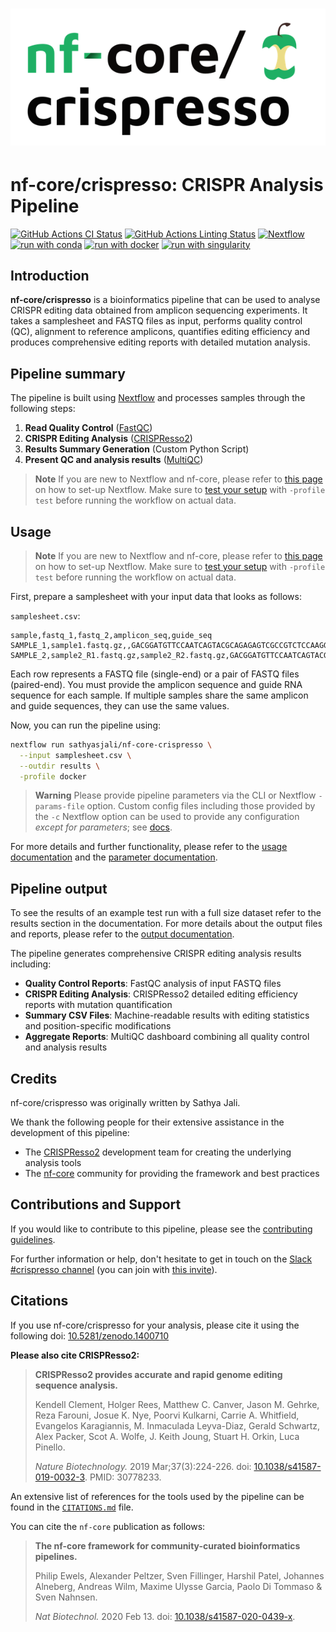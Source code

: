 <h1>
  <picture>
    <source media="(prefers-color-scheme: dark)" srcset="docs/images/nf-core-crispresso_logo_dark.png">
    <img alt="nf-core/crispresso" src="docs/images/nf-core-crispresso_logo_light.png">
  </picture>
</h1>

# nf-core/crispresso: CRISPR Analysis Pipeline

[![GitHub Actions CI Status](https://github.com/nf-core/crispresso/actions/workflows/nf-test.yml/badge.svg)](https://github.com/nf-core/crispresso/actions/workflows/nf-test.yml)
[![GitHub Actions Linting Status](https://github.com/nf-core/crispresso/actions/workflows/linting.yml/badge.svg)](https://github.com/nf-core/crispresso/actions/workflows/linting.yml)
[![Nextflow](https://img.shields.io/badge/nextflow%20DSL2-%E2%89%A520.11.0-23aa62.svg)](https://www.nextflow.io/)
[![run with conda](http://img.shields.io/badge/run%20with-conda-3EB049?labelColor=000000&logo=anaconda)](https://conda.io/)
[![run with docker](https://img.shields.io/badge/run%20with-docker-0db7ed?labelColor=000000&logo=docker)](https://www.docker.com/)
[![run with singularity](https://img.shields.io/badge/run%20with-singularity-1d355c.svg?labelColor=000000)](https://sylabs.io/docs/)


## Introduction

**nf-core/crispresso** is a bioinformatics pipeline that can be used to analyse CRISPR editing data obtained from amplicon sequencing experiments. It takes a samplesheet and FASTQ files as input, performs quality control (QC), alignment to reference amplicons, quantifies editing efficiency and produces comprehensive editing reports with detailed mutation analysis.

## Pipeline summary

<!-- TODO nf-core: Fill in short bullet-pointed list of the default steps of the pipeline -->

The pipeline is built using [Nextflow](https://www.nextflow.io) and processes samples through the following steps:

1. **Read Quality Control** ([FastQC](https://www.bioinformatics.babraham.ac.uk/projects/fastqc/))
2. **CRISPR Editing Analysis** ([CRISPResso2](https://crispresso.pinellolab.partners.org/)) 
3. **Results Summary Generation** (Custom Python Script)
4. **Present QC and analysis results** ([MultiQC](http://multiqc.info/))

> **Note**
> If you are new to Nextflow and nf-core, please refer to [this page](https://nf-co.re/docs/usage/installation) on how to set-up Nextflow. Make sure to [test your setup](https://nf-co.re/docs/usage/introduction#how-to-run-a-pipeline) with `-profile test` before running the workflow on actual data.

## Usage

> **Note**
> If you are new to Nextflow and nf-core, please refer to [this page](https://nf-co.re/docs/usage/installation) on how to set-up Nextflow. Make sure to [test your setup](https://nf-co.re/docs/usage/introduction#how-to-run-a-pipeline) with `-profile test` before running the workflow on actual data.

First, prepare a samplesheet with your input data that looks as follows:

`samplesheet.csv`:

```csv
sample,fastq_1,fastq_2,amplicon_seq,guide_seq
SAMPLE_1,sample1.fastq.gz,,GACGGATGTTCCAATCAGTACGCAGAGAGTCGCCGTCTCCAAGGTGAAAGCGGAAGTAGGGCCTTCGCGCACCTCATGGAATCCCTTCTGCAGCACCTGGATCGCTTTTCCGAGCTTCTGGCGGTCTCAAGCACTACCTACGTCAGCACCTGGGACCCCGCCACCGTGCGCCGGGCCTTGCAGTGGGCGCGCTACCTGCGCCACATCCATCGGCGCTTTGGTCGGCATGGCCCCATTCGCACGGCTCT,GGAATCCCTTCTGCAGCACC
SAMPLE_2,sample2_R1.fastq.gz,sample2_R2.fastq.gz,GACGGATGTTCCAATCAGTACGCAGAGAGTCGCCGTCTCCAAGGTGAAAGCGGAAGTAGGGCCTTCGCGCACCTCATGGAATCCCTTCTGCAGCACCTGGATCGCTTTTCCGAGCTTCTGGCGGTCTCAAGCACTACCTACGTCAGCACCTGGGACCCCGCCACCGTGCGCCGGGCCTTGCAGTGGGCGCGCTACCTGCGCCACATCCATCGGCGCTTTGGTCGGCATGGCCCCATTCGCACGGCTCT,GGAATCCCTTCTGCAGCACC
```

Each row represents a FASTQ file (single-end) or a pair of FASTQ files (paired-end). You must provide the amplicon sequence and guide RNA sequence for each sample. If multiple samples share the same amplicon and guide sequences, they can use the same values.

Now, you can run the pipeline using:

```bash
nextflow run sathyasjali/nf-core-crispresso \
  --input samplesheet.csv \
  --outdir results \
  -profile docker
```

> **Warning**
> Please provide pipeline parameters via the CLI or Nextflow `-params-file` option. Custom config files including those provided by the `-c` Nextflow option can be used to provide any configuration _except for parameters_; see [docs](https://nf-co.re/usage/configuration#custom-configuration-files).

For more details and further functionality, please refer to the [usage documentation](docs/usage.md) and the [parameter documentation](docs/parameters.md).

## Pipeline output

To see the results of an example test run with a full size dataset refer to the results section in the documentation.
For more details about the output files and reports, please refer to the [output documentation](docs/output.md).

The pipeline generates comprehensive CRISPR editing analysis results including:

- **Quality Control Reports**: FastQC analysis of input FASTQ files
- **CRISPR Editing Analysis**: CRISPResso2 detailed editing efficiency reports with mutation quantification
- **Summary CSV Files**: Machine-readable results with editing statistics and position-specific modifications  
- **Aggregate Reports**: MultiQC dashboard combining all quality control and analysis results

## Credits

nf-core/crispresso was originally written by Sathya Jali.

We thank the following people for their extensive assistance in the development of this pipeline:

- The [CRISPResso2](https://crispresso.pinellolab.partners.org/) development team for creating the underlying analysis tools
- The [nf-core](https://nf-co.re/) community for providing the framework and best practices
## Contributions and Support

If you would like to contribute to this pipeline, please see the [contributing guidelines](.github/CONTRIBUTING.md).

For further information or help, don't hesitate to get in touch on the [Slack #crispresso channel](https://nfcore.slack.com/channels/crispresso) (you can join with [this invite](https://nf-co.re/join/slack)).

## Citations

If you use nf-core/crispresso for your analysis, please cite it using the following doi: [10.5281/zenodo.1400710](https://doi.org/10.5281/zenodo.1400710)

**Please also cite CRISPResso2:**

> **CRISPResso2 provides accurate and rapid genome editing sequence analysis.**
>
> Kendell Clement, Holger Rees, Matthew C. Canver, Jason M. Gehrke, Reza Farouni, Josue K. Nye, Poorvi Kulkarni, Carrie A. Whitfield, Evangelos Karagiannis, M. Inmaculada Leyva-Diaz, Gerald Schwartz, Alex Packer, Scot A. Wolfe, J. Keith Joung, Stuart H. Orkin, Luca Pinello.
>
> _Nature Biotechnology._ 2019 Mar;37(3):224-226. doi: [10.1038/s41587-019-0032-3](https://doi.org/10.1038/s41587-019-0032-3). PMID: 30778233.

An extensive list of references for the tools used by the pipeline can be found in the [`CITATIONS.md`](CITATIONS.md) file.

You can cite the `nf-core` publication as follows:

> **The nf-core framework for community-curated bioinformatics pipelines.**
>
> Philip Ewels, Alexander Peltzer, Sven Fillinger, Harshil Patel, Johannes Alneberg, Andreas Wilm, Maxime Ulysse Garcia, Paolo Di Tommaso & Sven Nahnsen.
>
> _Nat Biotechnol._ 2020 Feb 13. doi: [10.1038/s41587-020-0439-x](https://dx.doi.org/10.1038/s41587-020-0439-x).
